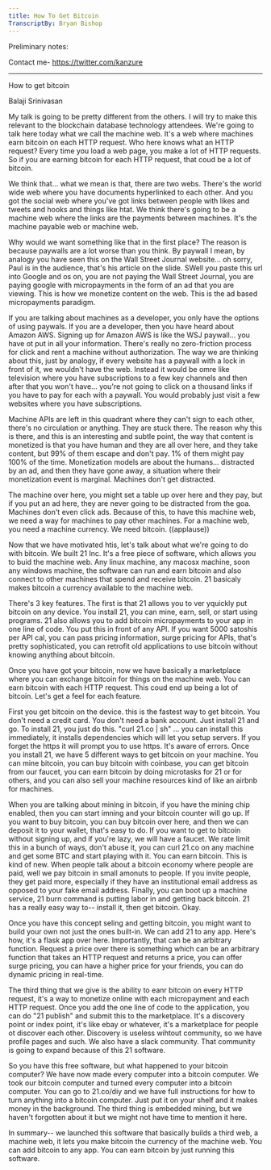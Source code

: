 ```yaml
---
title: How To Get Bitcoin
TranscriptBy: Bryan Bishop
---
```


Preliminary notes:



Contact me- <https://twitter.com/kanzure>

----

How to get bitcoin

Balaji Srinivasan

My talk is going to be pretty different from the others. I will try to make this relevant to the blockchain database technology attendees. We're going to talk here today what we call the machine web. It's a web where machines earn bitcoin on each HTTP request. Who here knows what an HTTP request? Every time you load a web page, you make a lot of HTTP requests. So if you are earning bitcoin for each HTTP request, that coud be a lot of bitcoin.

We think that... what we mean is that, there are two webs. There's the world wide web where you have documents hyperlinked to each other. And you got the social web where you've got links between people with likes and tweets and hooks and things like htat. We think there's going to be a machine web where the links are the payments between machines. It's the machine payable web or machine web.

Why would we want something like that in the first place? The reason is because paywalls are a lot worse than you think. By paywall I mean, by analogy you have seen this on the Wall Street Journal website... oh sorry, Paul is in the audience, that's his article on the slide. SWell you paste this url into Google and os on, you are not paying the Wall Street Journal, you are paying google with micropayments in the form of an ad that you are viewing. This is how we monetize content on the web. This is the ad based micropayments paradigm.

If you are talking about machines as a developer, you only have the options of using paywals. If you are a developer, then you have heard about Amazon AWS. Signing up for Amazon AWS is like the WSJ paywall... you have ot put in all your information. There's really no zero-friction process for click and rent a machine without authorization. The way we are thinking about this, just by analogy, if every website has a paywall with a lock in front of it, we wouldn't have the web. Instead it would be omre like television where you have subscriptions to a few key channels and then after that you won't have... you're not going to click on a thousand links if you have to pay for each with a paywall. You would probably just visit a few websites where you have subscriptions.

Machine APIs are left in this quadrant where they can't sign to each other, there's no circulation or anything. They are stuck there. The reason why this is there, and this is an interesting and subtle point, the way that content is monetized is that you have human and they are all over here, and they take content, but 99% of them escape and don't pay. 1% of them might pay 100% of the time. Monetization models are about the humans... distracted by an ad, and then they have gone away, a situation where their monetization event is marginal. Machines don't get distracted.

The machine over here, you might set a table up over here and they pay, but if you put an ad here, they are never going to be distracted from the goa. Machines don't even click ads. Because of this, to have this machine web, we need a way for machines to pay other machines. For a machine web, you need a machine currency. We need bitcoin. ((applause))

Now that we have motivated htis, let's talk about what we're going to do with bitcoin. We built 21 Inc. It's a free piece of software, which allows you to buid the machine web. Any linux machine, any macosx machine, soon any windows machine, the software can run and earn bitcoin and also connect to other machines that spend and receive bitcoin. 21 basicaly makes bitcoin a currency available to the machine web.

There's 3 key features. The first is that 21 allows you to ver yquickly put bitcoin on any device. You install 21, you can mine, earn, sell, or start using programs. 21 also allows you to add bitcoin micropayments to your app in one line of code. You put this in front of any API. If you want 5000 satoshis per API cal, you can pass pricing information, surge pricing for APIs, that's pretty sophisticated, you can retrofit old applications to use bitcoin without knowing anything about bitcoin.

Once you have got your bitcoin, now we have basically a marketplace where you can exchange bitcoin for things on the machine web. You can earn bitcoin with each HTTP request. This coud end up being a lot of bitcoin. Let's get a feel for each feature.

First you get bitcoin on the device. this is the fastest way to get bitcoin. You don't need a credit card. You don't need a bank account. Just install 21 and go. To install 21, you just do this. "curl 21.co | sh" ... you can install this immediately, it installs dependencies which will let you setup servers. If you forget the https it will prompt you to use https. It's aware of errors. Once you install 21, we have 5 different ways to get bitcoin on your machine. You can mine bitcoin, you can buy bitcoin with coinbase, you can get bitcoin from our faucet, you can earn bitcoin by doing microtasks for 21 or for others, and you can also sell your machine resources kind of like an airbnb for machines.

When you are talking about mining in bitcoin, if you have the mining chip enabled, then you can start imning and your bitcoin counter will go up. If you want to buy bitcoin, you can buy bitcoin over here, and then we can deposit it to your wallet, that's easy to do. If you want to get to bitcoin without signing up, and if you're lazy, we will have a faucet. We rate limit this in a bunch of ways, don't abuse it, you can curl 21.co on any machine and get some BTC and start playing with it. You can earn bitcoin. This is kind of new. When people talk about a bitcoin economy where people are paid, well we pay bitcoin in small amonuts to people. If you invite people, they get paid more, especially if they have an institutional email address as opposed to your fake email address. Finally, you can boot up a machine service, 21 burn command is putting labor in and getting back bitcoin. 21 has a really easy way to-- install it, then get bitcoin. Okay.

Once you have this concept seling and getting bitcoin, you might want to build your own not just the ones built-in. We can add 21 to any app. Here's how, it's a flask app over here. Importantly, that can be an arbitrary function. Request a price over there is something which can be an arbitrary function that takes an HTTP request and returns a price, you can offer surge pricing, you can have a higher price for your friends, you can do dynamic pricing in real-time.

The third thing that we give is the ability to eanr bitcoin on every HTTP request, it's a way to monetize online with each micropayment and each HTTP request. Once you add the one line of code to the application, you can do "21 publish" and submit this to the marketplace. It's a discovery point or index point, it's like ebay or whatever, it's a marketplace for people ot discover each other. Discovery is useless wihtout community, so we have profile pages and such. We also have a slack community. That community is going to expand because of this 21 software.

So you have this free software, but what happened to your bitcoin computer? We have now made every computer into a bitcoin computer. We took our bitcoin computer and turned every computer into a bitcoin computer. You can go to 21.co/diy and we have full instructions for how to turn anything into a bitcoin computer. Just put it on your shelf and it makes money in the background. The third thing is embedded mining, but we haven't forgotten about it but we might not have time to mention it here.

In summary-- we launched this software that basically builds a third web, a machine web, it lets you make bitcoin the currency of the machine web. You can add bitcoin to any app. You can earn bitcoin by just running this software.
